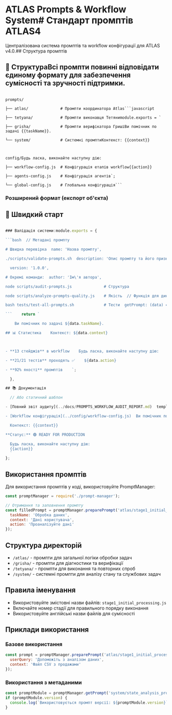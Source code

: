 # ATLAS Prompts & Workflow System# Стандарт промптів ATLAS4



Централізована система промптів та workflow конфігурації для ATLAS v4.0.## Структура промптів



## 📁 СтруктураВсі промпти повинні відповідати єдиному формату для забезпечення сумісності та зручності підтримки.



```### Простий формат (експорт рядка)

prompts/

├── atlas/              # Промпти координатора Atlas```javascript

├── tetyana/            # Промпти виконавця Тетяниmodule.exports = `

├── grisha/             # Промпти верифікатора ГришіВи помічник по задачі {{taskName}}.

└── system/             # Системні промптиКонтекст: {{context}}



config/Будь ласка, виконайте наступну дію:

├── workflow-config.js  # Конфігурація етапів workflow{{action}}

├── agents-config.js    # Конфігурація агентів`;

└── global-config.js    # Глобальна конфігурація```

```

### Розширений формат (експорт об'єкта)

## 🚀 Швидкий старт

```javascript

### Валідація системи:module.exports = {

```bash  // Метадані промпту

# Швидка перевірка  name: 'Назва промпту',

./scripts/validate-prompts.sh  description: 'Опис промпту та його призначення',

  version: '1.0.0',

# Окремі команди:  author: 'Ім\'я автора',

node scripts/audit-prompts.js              # Структура  

node scripts/analyze-prompts-quality.js    # Якість  // Функція для динамічної генерації промпту

bash tests/test-all-prompts.sh             # Тести  getPrompt: (data) => {

```    return `

    Ви помічник по задачі ${data.taskName}.

## 📊 Статистика    Контекст: ${data.context}



- **13 стейджів** в workflow    Будь ласка, виконайте наступну дію:

- **21/21 тестів** проходять ✅    ${data.action}

- **92% якості** промптів    `;

  },

## 📚 Документація  

  // Або статичний шаблон

- [Повний звіт аудиту](../docs/PROMPTS_WORKFLOW_AUDIT_REPORT.md)  template: `

- [Workflow конфігурація](../config/workflow-config.js)  Ви помічник по задачі {{taskName}}.

  Контекст: {{context}}

**Статус:** 🟢 READY FOR PRODUCTION

  Будь ласка, виконайте наступну дію:
  {{action}}
  `
};
```

## Використання промптів

Для використання промптів у коді, використовуйте PromptManager:

```javascript
const promptManager = require('./prompt-manager');

// Отримання та заповнення промпту
const filledPrompt = promptManager.preparePrompt('atlas/stage1_initial_processing', {
  taskName: 'Обробка даних',
  context: 'Дані користувача',
  action: 'Проаналізуйте дані'
});
```

## Структура директорій

- `/atlas/` - промпти для загальної логіки обробки задач
- `/grisha/` - промпти для діагностики та верифікації
- `/tetyana/` - промпти для виконання та повторних спроб
- `/system/` - системні промпти для аналізу стану та службових задач

## Правила іменування

- Використовуйте змістовні назви файлів: `stage1_initial_processing.js`
- Включайте номер стадії для правильного порядку виконання
- Використовуйте англійські назви файлів для сумісності

## Приклади використання

### Базове використання
```javascript
const prompt = promptManager.preparePrompt('atlas/stage1_initial_processing', {
  userQuery: 'Допоможіть з аналізом даних',
  context: 'Файл CSV з продажами'
});
```

### Використання з метаданими
```javascript
const promptModule = promptManager.getPrompt('system/state_analysis_prompts');
if (promptModule.version) {
  console.log(`Використовується промпт версії: ${promptModule.version}`);
}
```